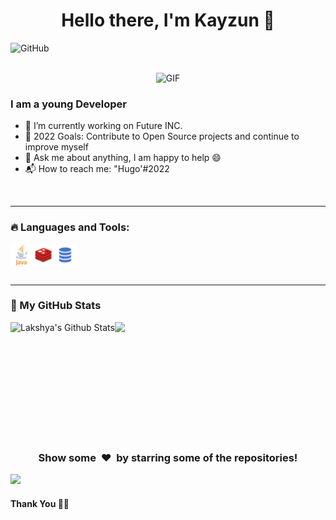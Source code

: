   
<p>
  <h1 align="center"><b>Hello there, I'm Kayzun 👋</b></h1>
</p>

![GitHub](https://komarev.com/ghpvc/?username=KayzunYT&style=plastic)

<p align="center">

<br>

<img height="270px" alt="GIF" src="https://i.pinimg.com/originals/e4/26/70/e426702edf874b181aced1e2fa5c6cde.gif" />

### I am a young Developer
- 🔭 I’m currently working on Future INC.
- 🥅 2022 Goals: Contribute to Open Source projects and continue to improve myself
- 💬 Ask me about anything, I am happy to help :smile:
- 📬 How to reach me: "Hugo'#2022

<br>
</p>

---
### 🔥 Languages and Tools: 
<img align="left" alt="Java" width="35px" src="https://raw.githubusercontent.com/github/explore/80688e429a7d4ef2fca1e82350fe8e3517d3494d/topics/java/java.png" />
<img align="left" alt="Redis" width="35px" src="https://raw.githubusercontent.com/github/explore/80688e429a7d4ef2fca1e82350fe8e3517d3494d/topics/redis/redis.png" />
<img align="left" alt="SQL" width="35px" src="https://raw.githubusercontent.com/github/explore/80688e429a7d4ef2fca1e82350fe8e3517d3494d/topics/sql/sql.png" />

<br>
<br>
<br>

---
### 🔴 My GitHub Stats

  <img align="left" src="https://github-readme-stats.vercel.app/api?username=KayzunYT&show_icons=true&title_color=fff&icon_color=79ff97&text_color=efefef&bg_color=24292e" alt="Lakshya's Github Stats">

  <img align="left" src="https://github-readme-stats.vercel.app/api/top-langs/?username=KayzunYT&show_icons=true&hide_border=true&theme=radical">

</br></br></br></br></br></br></br></br></br>

<br>

<div align="center">
<h3 align="center">Show some &nbsp;❤️&nbsp; by starring some of the repositories!</h3>
</div><img src="https://github.com/punitkmryh/punitkmryh/blob/master/wave.svg" />

#### Thank You 🙏🏼


<!--[website]: -->
[twitter]: https://twitter.com/KayzunEnY
